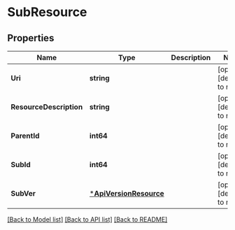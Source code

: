 # SubResource

## Properties
Name | Type | Description | Notes
------------ | ------------- | ------------- | -------------
**Uri** | **string** |  | [optional] [default to null]
**ResourceDescription** | **string** |  | [optional] [default to null]
**ParentId** | **int64** |  | [optional] [default to null]
**SubId** | **int64** |  | [optional] [default to null]
**SubVer** | [***ApiVersionResource**](ApiVersionResource.md) |  | [optional] [default to null]

[[Back to Model list]](../README.md#documentation-for-models) [[Back to API list]](../README.md#documentation-for-api-endpoints) [[Back to README]](../README.md)


